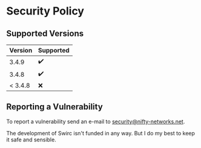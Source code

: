 # Security Policy #

## Supported Versions ##

| Version | Supported          |
| ------- | ------------------ |
| 3.4.9   | :heavy_check_mark: |
| 3.4.8   | :heavy_check_mark: |
| < 3.4.8 | :x:                |

## Reporting a Vulnerability ##

To report a vulnerability send an e-mail to [security@nifty-networks.net](mailto:security@nifty-networks.net).

The development of Swirc isn't funded in any way. But I do my best to keep it safe and sensible.
